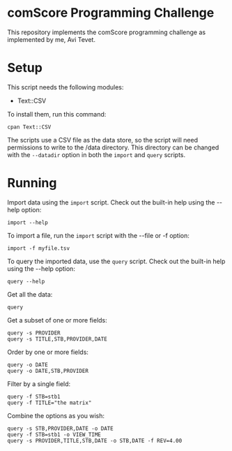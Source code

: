 # comScore Programming Challenge

This repository implements the comScore programming challenge as implemented by
me, Avi Tevet.

# Setup

This script needs the following modules:

* Text::CSV

To install them, run this command:

    cpan Text::CSV

The scripts use a CSV file as the data store, so the script will need permissions to write to the <root dir>/data directory.  This directory can be changed with the ``--datadir`` option in both the ``import`` and ``query`` scripts.

# Running

Import data using the ``import`` script.  Check out the built-in help using the --help option:

    import --help

To import a file, run the ``import`` script with the --file or -f option:

    import -f myfile.tsv

To query the imported data, use the ``query`` script.  Check out the built-in help using the --help option:

    query --help

Get all the data:

    query

Get a subset of one or more fields:

    query -s PROVIDER
    query -s TITLE,STB,PROVIDER,DATE

Order by one or more fields:

    query -o DATE
    query -o DATE,STB,PROVIDER

Filter by a single field:

    query -f STB=stb1
    query -f TITLE="the matrix"

Combine the options as you wish:

    query -s STB,PROVIDER,DATE -o DATE
    query -f STB=stb1 -o VIEW_TIME
    query -s PROVIDER,TITLE,STB,DATE -o STB,DATE -f REV=4.00
